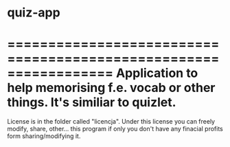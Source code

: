 # quiz-app
=================================================================
Application to help memorising f.e. vocab or other things. It's
similiar to quizlet.
=================================================================
License is in the folder called "licencja". Under this license 
you can freely modify, share, other... this program if only you don't
have any finacial profits form sharing/modifying it. 

